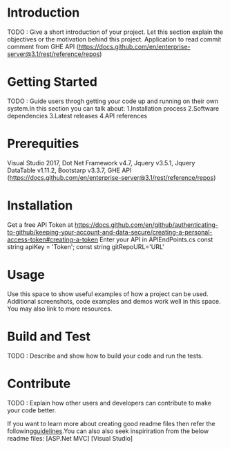 # Introduction
TODO : Give a short introduction of your project. Let this section explain the objectives or the motivation behind this project.
Application to read commit comment from GHE API (https://docs.github.com/en/enterprise-server@3.1/rest/reference/repos)

# Getting Started
TODO : Guide users throgh getting your code up and running on their own system.In this section you can talk about:
1.Installation process
2.Software dependencies
3.Latest releases
4.API references

# Prerequities
Visual Studio 2017,
Dot Net Framework v4.7,
Jquery v3.5.1,
Jquery DataTable v1.11.2,
Bootstarp v3.3.7,
GHE API (https://docs.github.com/en/enterprise-server@3.1/rest/reference/repos)

# Installation 
Get a free API Token at https://docs.github.com/en/github/authenticating-to-github/keeping-your-account-and-data-secure/creating-a-personal-access-token#creating-a-token
Enter your API in APIEndPoints.cs
const string apiKey = 'Token';
const string gitRepoURL='URL'

# Usage 
Use this space to show useful examples of how a project can be used. Additional screenshots, code examples and demos work well in this space. You may also link to more resources.

# Build and Test
TODO : Describe and show how to build your code and run the tests.

# Contribute
TODO : Explain how other users and developers can contribute to make your code better.

If you want to learn more about creating good readme files then refer the following[guidelines](https://www.visualstudio.com/en-us/docs/git/create-a-readme).You can also also seek inspiriration from the below readme files:
[ASP.Net MVC] 
[Visual Studio]
